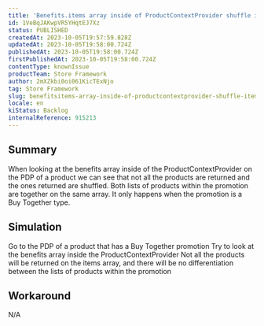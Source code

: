 ```yaml
---
title: 'Benefits.items array inside of ProductContextProvider shuffle items when the promotion is a Buy Together type'
id: 1VeBqJAKwpVR5YHqtEJ7Xz
status: PUBLISHED
createdAt: 2023-10-05T19:57:59.828Z
updatedAt: 2023-10-05T19:58:00.724Z
publishedAt: 2023-10-05T19:58:00.724Z
firstPublishedAt: 2023-10-05T19:58:00.724Z
contentType: knownIssue
productTeam: Store Framework
author: 2mXZkbi0oi061KicTExNjo
tag: Store Framework
slug: benefitsitems-array-inside-of-productcontextprovider-shuffle-items-when-the-promotion-is-a-buy-together-type
locale: en
kiStatus: Backlog
internalReference: 915213
---
```


## Summary


When looking at the benefits array inside of the ProductContextProvider on the PDP of a product we can see that not all the products are returned and the ones returned are shuffled. Both lists of products within the promotion are together on the same array. It only happens when the promotion is a Buy Together type.


##

## Simulation


Go to the PDP of a product that has a Buy Together promotion
Try to look at the benefits array inside the ProductContextProvider
Not all the products will be returned on the items array, and there will be no differentiation between the lists of products within the promotion


##

## Workaround


N/A





